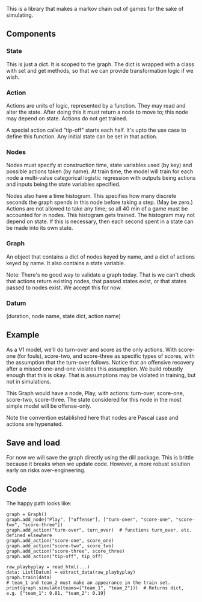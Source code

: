This is a library that makes a markov chain out of games for the sake of simulating.

## Components

### State
This is just a dict.  It is scoped to the graph.  The dict is wrapped with a class with set and get methods, so that we can provide transformation logic if we wish.

### Action
Actions are units of logic, represented by a function.  They may read and alter the state.  After doing this it must return a node to move to; this node may depend on state.  Actions do not get trained.

A special action called "tip-off" starts each half.  It's upto the use case to define this function.  Any initial state can be set in that action.

### Nodes
Nodes must specify at construction time, state variables used (by key) and possible actions taken (by name).  At train time, the model will train for each node a multi-value categorical logistic regression with outputs being actions and inputs being the state variables specified.

Nodes also have a time histogram.  This specifies how many discrete seconds the graph spends in this node before taking a step.  (May be zero.)  Actions are not allowed to take any time; so all 40 min of a game must be accounted for in nodes.  This histogram gets trained.  The histogram may not depend on state.  If this is necessary, then each second spent in a state can be made into its own state.

### Graph
An object that contains a dict of nodes keyed by name, and a dict of actions keyed by name.  It also contains a state variable.

Note: There's no good way to validate a graph today.  That is we can't check that actions return existing nodes, that passed states exist, or that states passed to nodes exist.  We accept this for now.

### Datum

(duration, node name, state dict, action name)

## Example
As a V1 model, we'll do turn-over and score as the only actions.  With score-one (for fouls), score-two, and score-three as specific types of scores, with the assumption that the turn-over follows.  Notice that an offensive recovery after a missed one-and-one violates this assumption.  We build robustly enough that this is okay.  That is assumptions may be violated in training, but not in simulations.

This Graph would have a node, Play, with actions: turn-over, score-one, score-two, score-three.  The state considered for this node in the most simple model will be offense-only.

Note the convention established here that nodes are Pascal case and actions are hypenated.

## Save and load

For now we will save the graph directly using the dill package.  This is brittle because it breaks when we update code.  However, a more robust solution early on risks over-engineering.

## Code
The happy path looks like:

```
graph = Graph()
graph.add_node("Play", ["offense"], ["turn-over", "score-one", "score-two", "score-three"])
graph.add_action("turn-over", turn_over)  # functions turn_over, etc. defined elsewhere
graph.add_action("score-one", score_one)
graph.add_action("score-two", score_two)
graph.add_action("score-three", score_three)
graph.add_action("tip-off", tip_off)

raw_playbyplay = read_html(...)
data: List[Datum] = extract_data(raw_playbyplay)
graph.train(data)
# team_1 and team_2 must make an appearance in the train set.
print(graph.simulate(teams=["team_1", "team_2"]))  # Returns dict, e.g. {"team_1": 0.81, "team_2": 0.19}
```
